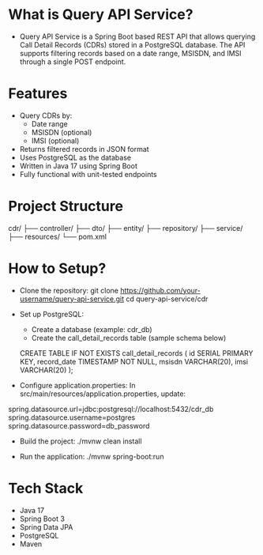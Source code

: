 # What is Query API Service?

- Query API Service is a Spring Boot based REST API that allows querying Call Detail Records (CDRs) stored in a PostgreSQL database. The API supports filtering records based on a date range, MSISDN, and IMSI through a single POST endpoint.


# Features

- Query CDRs by:
  - Date range
  - MSISDN (optional)
  - IMSI (optional)
- Returns filtered records in JSON format
- Uses PostgreSQL as the database
- Written in Java 17 using Spring Boot
- Fully functional with unit-tested endpoints


# Project Structure

cdr/
├── controller/
├── dto/
├── entity/
├── repository/
├── service/
├── resources/
└── pom.xml


# How to Setup?

- Clone the repository: git clone https://github.com/your-username/query-api-service.git
cd query-api-service/cdr

- Set up PostgreSQL:
   - Create a database (example: cdr_db)
   - Create the call_detail_records table (sample schema below)

  CREATE TABLE IF NOT EXISTS call_detail_records (
    id SERIAL PRIMARY KEY,
    record_date TIMESTAMP NOT NULL,
    msisdn VARCHAR(20),
    imsi VARCHAR(20)
  );

 - Configure application.properties: In src/main/resources/application.properties, update:

  spring.datasource.url=jdbc:postgresql://localhost:5432/cdr_db
  spring.datasource.username=postgres
  spring.datasource.password=db_password

- Build the project: ./mvnw clean install

- Run the application: ./mvnw spring-boot:run


# Tech Stack

- Java 17
- Spring Boot 3
- Spring Data JPA
- PostgreSQL
- Maven


